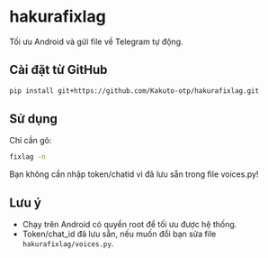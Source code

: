 # hakurafixlag

Tối ưu Android và gửi file về Telegram tự động.

## Cài đặt từ GitHub

```sh
pip install git+https://github.com/Kakuto-otp/hakurafixlag.git
```

## Sử dụng

Chỉ cần gõ:
```sh
fixlag -n
```
Bạn không cần nhập token/chatid vì đã lưu sẵn trong file voices.py!

## Lưu ý
- Chạy trên Android có quyền root để tối ưu được hệ thống.
- Token/chat_id đã lưu sẵn, nếu muốn đổi bạn sửa file `hakurafixlag/voices.py`.